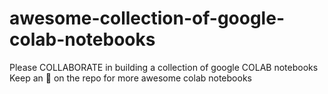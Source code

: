 # awesome-collection-of-google-colab-notebooks
Please COLLABORATE in building a collection of google COLAB notebooks
Keep an :eyes: on the repo for more awesome colab notebooks

